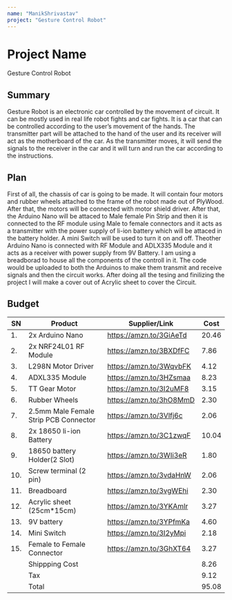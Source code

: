 ```yaml
---
name: "ManikShrivastav"
project: "Gesture Control Robot"
---
```


# Project Name
Gesture Control Robot

## Summary
Gesture Robot is an electronic car controlled by the movement of circuit. It can be mostly used in real 
life robot fights and car fights. It is a car that can be controlled according to the user’s movement of the 
hands. The transmitter part will be attached to the hand of the user and its receiver will act as the 
motherboard of the car. As the transmitter moves, it will send the signals to the receiver in the car and it 
will turn and run the car according to the instructions.

## Plan
First of all, the chassis of car is going to be made. It will contain four motors and rubber wheels attached 
to the frame of the robot made out of PlyWood. After that, the motors will be connected with motor shield driver. 
After that, the Arduino Nano will be attaced to Male female Pin Strip and then it
is connected to the RF module using Male to female connectors and it acts as a transmitter with the power supply 
of li-ion battery which will be attaced in the battery holder. A mini Switch will be used to turn it on and off.
Theother Arduino Nano is connected with RF Module and ADLX335 Module and it acts as a receiver with 
power supply from 9V Battery. I am using a breadborad to house all the components of the controll in it.
The code would be uploaded to both the Arduinos to make them transmit and receive signals and then the circuit works.
After doing all the tesing and finilizing the project I will make a cover out of Acrylic sheet to cover the Circuit.

## Budget

| SN   | Product                               | Supplier/Link                         | Cost   |
| ---- | ------------------------------------- |-------------------------------------- | ------ |
|  1.  | 2x Arduino Nano                       |  https://amzn.to/3GiAeTd              | 20.46  |
|  2.  | 2x NRF24L01 RF Module                 |  https://amzn.to/3BXDfFC              | 7.86   |      
|  3.  | L298N Motor Driver                    |  https://amzn.to/3WqvbFK              | 4.12   |
|  4.  | ADXL335 Module                        |  https://amzn.to/3HZsmaa              | 8.23   |
|  5.  | TT Gear Motor                         |  https://amzn.to/3I2uMF8              | 3.15   |
|  6.  | Rubber Wheels                         |  https://amzn.to/3hO8MmD              | 2.30   |
|  7.  | 2.5mm Male Female Strip PCB Connector |  https://amzn.to/3Vlfj6c              | 2.06   |
|  8.  | 2x 18650 li-ion Battery               |  https://amzn.to/3C1zwqF              | 10.04  |
|  9.  | 18650 battery Holder(2 Slot)          |  https://amzn.to/3WIi3eR              | 1.80   |
|  10. | Screw terminal (2 pin)                |  https://amzn.to/3vdaHnW              | 2.06   |
|  11. | Breadboard                            |  https://amzn.to/3vgWEhi              | 2.30   |
|  12. | Acrylic sheet (25cm*15cm)             |  https://amzn.to/3YKAmlr              | 3.27   |
|  13. | 9V battery                            |  https://amzn.to/3YPfmKa              | 4.60   |
|  14. | Mini Switch                           |  https://amzn.to/3I2yMpi              | 2.18   |
|  15. | Female to Female Connector            |  https://amzn.to/3GhXT64              | 3.27   |
|      | Shippping Cost                        |                                       | 8.26   |
|      | Tax                                   |                                       | 9.12   |
|      | Total                                 |                                       | 95.08  |
